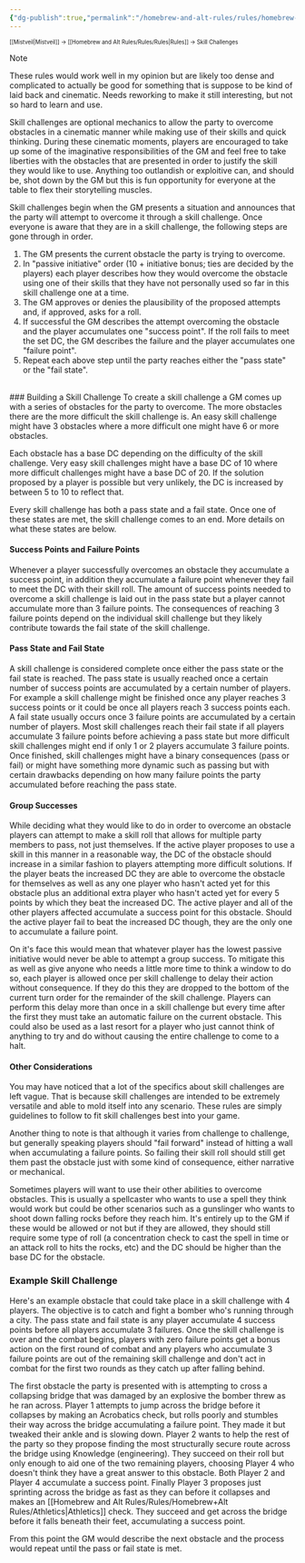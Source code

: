 ```yaml
---
{"dg-publish":true,"permalink":"/homebrew-and-alt-rules/rules/homebrew-alt-rules/skill-challenges/"}
---
```


<sup><sup>[[Mistveil\|Mistveil]] → [[Homebrew and Alt Rules/Rules/Rules\|Rules]] → Skill Challenges</sup></sup>

> [!NOTE] 
> These rules would work well in my opinion but are likely too dense and complicated to actually be good for something that is suppose to be kind of laid back and cinematic. Needs reworking to make it still interesting, but not so hard to learn and use.

Skill challenges are optional mechanics to allow the party to overcome obstacles in a cinematic manner while making use of their skills and quick thinking. During these cinematic moments, players are encouraged to take up some of the imaginative responsibilities of the GM and feel free to take liberties with the obstacles that are presented in order to justify the skill they would like to use. Anything too outlandish or exploitive can, and should be, shot down by the GM but this is fun opportunity for everyone at the table to flex their storytelling muscles.

Skill challenges begin when the GM presents a situation and announces that the party will attempt to overcome it through a skill challenge. Once everyone is aware that they are in a skill challenge, the following steps are gone through in order.

1. The GM presents the current obstacle the party is trying to overcome.
2. In "passive initiative" order (10 + initiative bonus; ties are decided by the players) each player describes how they would overcome the obstacle using one of their skills that they have not personally used so far in this skill challenge one at a time.
3. The GM approves or denies the plausibility of the proposed attempts and, if approved, asks for a roll.
4. If successful the GM describes the attempt overcoming the obstacle and the player accumulates one "success point". If the roll fails to meet the set DC, the GM describes the failure and the player accumulates one "failure point".
5. Repeat each above step until the party reaches either the "pass state" or the "fail state".
<br>
### Building a Skill Challenge
To create a skill challenge a GM comes up with a series of obstacles for the party to overcome. The more obstacles there are the more difficult the skill challenge is. An easy skill challenge might have 3 obstacles where a more difficult one might have 6 or more obstacles.

Each obstacle has a base DC depending on the difficulty of the skill challenge. Very easy skill challenges might have a base DC of 10 where more difficult challenges might have a base DC of 20. If the solution proposed by a player is possible but very unlikely, the DC is increased by between 5 to 10 to reflect that.

Every skill challenge has both a pass state and a fail state. Once one of these states are met, the skill challenge comes to an end. More details on what these states are below.

#### Success Points and Failure Points
Whenever a player successfully overcomes an obstacle they accumulate a success point, in addition they accumulate a failure point whenever they fail to meet the DC with their skill roll. The amount of success points needed to overcome a skill challenge is laid out in the pass state but a player cannot accumulate more than 3 failure points. The consequences of reaching 3 failure points depend on the individual skill challenge but they likely contribute towards the fail state of the skill challenge.

#### Pass State and Fail State
A skill challenge is considered complete once either the pass state or the fail state is reached. The pass state is usually reached once a certain number of success points are accumulated by a certain number of players. For example a skill challenge might be finished once any player reaches 3 success points or it could be once all players reach 3 success points each. A fail state usually occurs once 3 failure points are accumulated by a certain number of players. Most skill challenges reach their fail state if all players accumulate 3 failure points before achieving a pass state but more difficult skill challenges might end if only 1 or 2 players accumulate 3 failure points. Once finished, skill challenges might have a binary consequences (pass or fail) or might have something more dynamic such as passing but with certain drawbacks depending on how many failure points the party accumulated before reaching the pass state. 

#### Group Successes
While deciding what they would like to do in order to overcome an obstacle players can attempt to make a skill roll that allows for multiple party members to pass, not just themselves. If the active player proposes to use a skill in this manner in a reasonable way, the DC of the obstacle should increase in a similar fashion to players attempting more difficult solutions. If the player beats the increased DC they are able to overcome the obstacle for themselves as well as any one player who hasn't acted yet for this obstacle plus an additional extra player who hasn't acted yet for every 5 points by which they beat the increased DC. The active player and all of the other players affected accumulate a success point for this obstacle. Should the active player fail to beat the increased DC though, they are the only one to accumulate a failure point.

On it's face this would mean that whatever player has the lowest passive initiative would never be able to attempt a group success. To mitigate this as well as give anyone who needs a little more time to think a window to do so, each player is allowed once per skill challenge to delay their action without consequence. If they do this they are dropped to the bottom of the current turn order for the remainder of the skill challenge. Players can perform this delay more than once in a skill challenge but every time after the first they must take an automatic failure on the current obstacle. This could also be used as a last resort for a player who just cannot think of anything to try and do without causing the entire challenge to come to a halt. 

#### Other Considerations
You may have noticed that a lot of the specifics about skill challenges are left vague. That is because skill challenges are intended to be extremely versatile and able to mold itself into any scenario. These rules are simply guidelines to follow to fit skill challenges best into your game.

Another thing to note is that although it varies from challenge to challenge, but generally speaking players should "fail forward" instead of hitting a wall when accumulating a failure points. So failing their skill roll should still get them past the obstacle just with some kind of consequence, either narrative or mechanical.

Sometimes players will want to use their other abilities to overcome obstacles. This is usually a spellcaster who wants to use a spell they think would work but could be other scenarios such as a gunslinger who wants to shoot down falling rocks before they reach him. It's entirely up to the GM if these would be allowed or not but if they are allowed, they should still require some type of roll (a concentration check to cast the spell in time or an attack roll to hits the rocks, etc) and the DC should be higher than the base DC for the obstacle. 
<br>
### Example Skill Challenge
Here's an example obstacle that could take place in a skill challenge with 4 players. The objective is to catch and fight a bomber who's running through a city. The pass state and fail state is any player accumulate 4 success points before all players accumulate 3 failures. Once the skill challenge is over and the combat begins, players with zero failure points get a bonus action on the first round of combat and any players who accumulate 3 failure points are out of the remaining skill challenge and don't act in combat for the first two rounds as they catch up after falling behind.

The first obstacle the party is presented with is attempting to cross a collapsing bridge that was damaged by an explosive the bomber threw as he ran across. Player 1 attempts to jump across the bridge before it collapses by making an Acrobatics check, but rolls poorly and stumbles their way across the bridge accumulating a failure point. They made it but tweaked their ankle and is slowing down. Player 2 wants to help the rest of the party so they propose finding the most structurally secure route across the bridge using Knowledge (engineering). They succeed on their roll but only enough to aid one of the two remaining players, choosing Player 4 who doesn't think they have a great answer to this obstacle. Both Player 2 and Player 4 accumulate a success point. Finally Player 3 proposes just sprinting across the bridge as fast as they can before it collapses and makes an [[Homebrew and Alt Rules/Rules/Homebrew+Alt Rules/Athletics\|Athletics]] check. They succeed and get across the bridge before it falls beneath their feet, accumulating a success point.

From this point the GM would describe the next obstacle and the process would repeat until the pass or fail state is met. 
